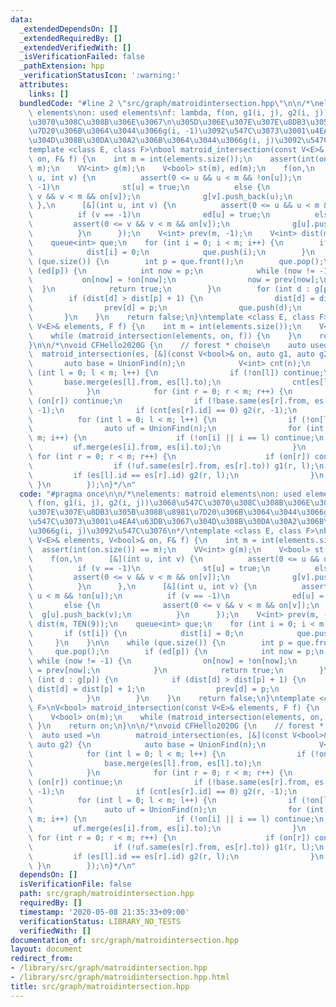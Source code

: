 ```yaml
---
data:
  _extendedDependsOn: []
  _extendedRequiredBy: []
  _extendedVerifiedWith: []
  _isVerificationFailed: false
  _pathExtension: hpp
  _verificationStatusIcon: ':warning:'
  attributes:
    links: []
  bundledCode: "#line 2 \"src/graph/matroidintersection.hpp\"\n\n/*\nelements: matroid\
    \ elements\non: used elements\nf: lambda, f(on, g1(i, j), g2(i, j))\u3068\u547C\
    \u3070\u308C\u308B\u306E\u3067\n\u305D\u306E\u307E\u307E\u8DB3\u305B\u308B\u8981\
    \u7D20\u306B\u3064\u3044\u3066g(i, -1)\u3092\u547C\u3073\u3001\u4EA4\u63DB\u3067\
    \u304D\u308B\u30DA\u30A2\u306B\u3064\u3044\u3066g(i, j)\u3092\u547C\u3076\n*/\n\
    template <class E, class F>\nbool matroid_intersection(const V<E>& elements, V<bool>&\
    \ on, F& f) {\n    int m = int(elements.size());\n    assert(int(on.size()) ==\
    \ m);\n    VV<int> g(m);\n    V<bool> st(m), ed(m);\n    f(on,\n      [&](int\
    \ u, int v) {\n          assert(0 <= u && u < m && !on[u]);\n          if (v ==\
    \ -1)\n              st[u] = true;\n          else {\n              assert(0 <=\
    \ v && v < m && on[v]);\n              g[v].push_back(u);\n          }\n     \
    \ },\n      [&](int u, int v) {\n          assert(0 <= u && u < m && !on[u]);\n\
    \          if (v == -1)\n              ed[u] = true;\n          else {\n     \
    \         assert(0 <= v && v < m && on[v]);\n              g[u].push_back(v);\n\
    \          }\n      });\n    V<int> prev(m, -1);\n    V<int> dist(m, TEN(9));\n\
    \    queue<int> que;\n    for (int i = 0; i < m; i++) {\n        if (st[i]) {\n\
    \            dist[i] = 0;\n            que.push(i);\n        }\n    }\n\n    while\
    \ (que.size()) {\n        int p = que.front();\n        que.pop();\n        if\
    \ (ed[p]) {\n            int now = p;\n            while (now != -1) {\n     \
    \           on[now] = !on[now];\n                now = prev[now];\n          \
    \  }\n            return true;\n        }\n        for (int d : g[p]) {\n    \
    \        if (dist[d] > dist[p] + 1) {\n                dist[d] = dist[p] + 1;\n\
    \                prev[d] = p;\n                que.push(d);\n            }\n \
    \       }\n    }\n    return false;\n}\ntemplate <class E, class F>\nV<bool> matroid_intersection(const\
    \ V<E>& elements, F f) {\n    int m = int(elements.size());\n    V<bool> on(m);\n\
    \    while (matroid_intersection(elements, on, f)) {\n    }\n    return on;\n\
    }\n\n/*\nvoid CFHello2020G {\n    // forest * choise\n    auto used =\n      \
    \  matroid_intersection(es, [&](const V<bool>& on, auto g1, auto g2) {\n     \
    \       auto base = UnionFind(n);\n            V<int> cnt(n);\n            for\
    \ (int l = 0; l < m; l++) {\n                if (!on[l]) continue;\n         \
    \       base.merge(es[l].from, es[l].to);\n                cnt[es[l].id]++;\n\
    \            }\n            for (int r = 0; r < m; r++) {\n                if\
    \ (on[r]) continue;\n                if (!base.same(es[r].from, es[r].to)) g1(r,\
    \ -1);\n                if (cnt[es[r].id] == 0) g2(r, -1);\n            }\n  \
    \          for (int l = 0; l < m; l++) {\n                if (!on[l]) continue;\n\
    \                auto uf = UnionFind(n);\n                for (int i = 0; i <\
    \ m; i++) {\n                    if (!on[i] || i == l) continue;\n           \
    \         uf.merge(es[i].from, es[i].to);\n                }\n               \
    \ for (int r = 0; r < m; r++) {\n                    if (on[r]) continue;\n  \
    \                  if (!uf.same(es[r].from, es[r].to)) g1(r, l);\n           \
    \         if (es[l].id == es[r].id) g2(r, l);\n                }\n           \
    \ }\n        });\n}*/\n"
  code: "#pragma once\n\n/*\nelements: matroid elements\non: used elements\nf: lambda,\
    \ f(on, g1(i, j), g2(i, j))\u3068\u547C\u3070\u308C\u308B\u306E\u3067\n\u305D\u306E\
    \u307E\u307E\u8DB3\u305B\u308B\u8981\u7D20\u306B\u3064\u3044\u3066g(i, -1)\u3092\
    \u547C\u3073\u3001\u4EA4\u63DB\u3067\u304D\u308B\u30DA\u30A2\u306B\u3064\u3044\
    \u3066g(i, j)\u3092\u547C\u3076\n*/\ntemplate <class E, class F>\nbool matroid_intersection(const\
    \ V<E>& elements, V<bool>& on, F& f) {\n    int m = int(elements.size());\n  \
    \  assert(int(on.size()) == m);\n    VV<int> g(m);\n    V<bool> st(m), ed(m);\n\
    \    f(on,\n      [&](int u, int v) {\n          assert(0 <= u && u < m && !on[u]);\n\
    \          if (v == -1)\n              st[u] = true;\n          else {\n     \
    \         assert(0 <= v && v < m && on[v]);\n              g[v].push_back(u);\n\
    \          }\n      },\n      [&](int u, int v) {\n          assert(0 <= u &&\
    \ u < m && !on[u]);\n          if (v == -1)\n              ed[u] = true;\n   \
    \       else {\n              assert(0 <= v && v < m && on[v]);\n            \
    \  g[u].push_back(v);\n          }\n      });\n    V<int> prev(m, -1);\n    V<int>\
    \ dist(m, TEN(9));\n    queue<int> que;\n    for (int i = 0; i < m; i++) {\n \
    \       if (st[i]) {\n            dist[i] = 0;\n            que.push(i);\n   \
    \     }\n    }\n\n    while (que.size()) {\n        int p = que.front();\n   \
    \     que.pop();\n        if (ed[p]) {\n            int now = p;\n           \
    \ while (now != -1) {\n                on[now] = !on[now];\n                now\
    \ = prev[now];\n            }\n            return true;\n        }\n        for\
    \ (int d : g[p]) {\n            if (dist[d] > dist[p] + 1) {\n               \
    \ dist[d] = dist[p] + 1;\n                prev[d] = p;\n                que.push(d);\n\
    \            }\n        }\n    }\n    return false;\n}\ntemplate <class E, class\
    \ F>\nV<bool> matroid_intersection(const V<E>& elements, F f) {\n    int m = int(elements.size());\n\
    \    V<bool> on(m);\n    while (matroid_intersection(elements, on, f)) {\n   \
    \ }\n    return on;\n}\n\n/*\nvoid CFHello2020G {\n    // forest * choise\n  \
    \  auto used =\n        matroid_intersection(es, [&](const V<bool>& on, auto g1,\
    \ auto g2) {\n            auto base = UnionFind(n);\n            V<int> cnt(n);\n\
    \            for (int l = 0; l < m; l++) {\n                if (!on[l]) continue;\n\
    \                base.merge(es[l].from, es[l].to);\n                cnt[es[l].id]++;\n\
    \            }\n            for (int r = 0; r < m; r++) {\n                if\
    \ (on[r]) continue;\n                if (!base.same(es[r].from, es[r].to)) g1(r,\
    \ -1);\n                if (cnt[es[r].id] == 0) g2(r, -1);\n            }\n  \
    \          for (int l = 0; l < m; l++) {\n                if (!on[l]) continue;\n\
    \                auto uf = UnionFind(n);\n                for (int i = 0; i <\
    \ m; i++) {\n                    if (!on[i] || i == l) continue;\n           \
    \         uf.merge(es[i].from, es[i].to);\n                }\n               \
    \ for (int r = 0; r < m; r++) {\n                    if (on[r]) continue;\n  \
    \                  if (!uf.same(es[r].from, es[r].to)) g1(r, l);\n           \
    \         if (es[l].id == es[r].id) g2(r, l);\n                }\n           \
    \ }\n        });\n}*/\n"
  dependsOn: []
  isVerificationFile: false
  path: src/graph/matroidintersection.hpp
  requiredBy: []
  timestamp: '2020-05-08 21:35:33+09:00'
  verificationStatus: LIBRARY_NO_TESTS
  verifiedWith: []
documentation_of: src/graph/matroidintersection.hpp
layout: document
redirect_from:
- /library/src/graph/matroidintersection.hpp
- /library/src/graph/matroidintersection.hpp.html
title: src/graph/matroidintersection.hpp
---
```

